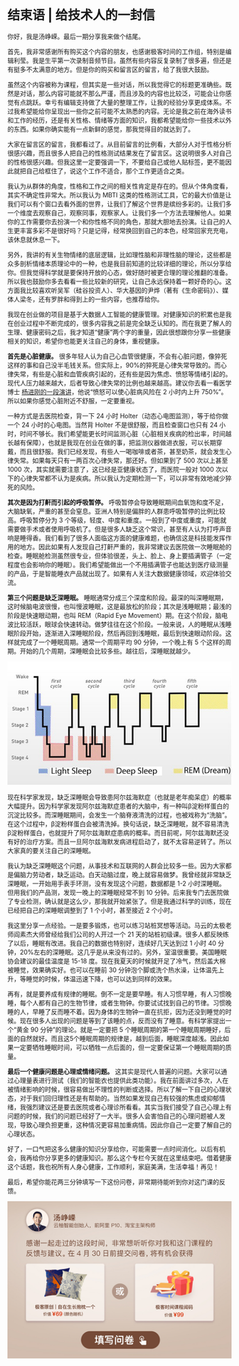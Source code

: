 # 结束语 | 给技术人的一封信
你好，我是汤峥嵘。最后一期分享我来做个结尾。

首先，我非常感谢所有购买这个内容的朋友，也感谢极客时间的工作组，特别是编辑利莹。我是生平第一次录制音频节目。虽然有些内容反复录制了很多遍，但还是有挺多不太满意的地方。但是你的购买和留言区的留言，给了我很大鼓励。

虽然这个内容被称为课程，但其实是一些对话，所以我觉得它的标题更准确些。既然是对话，那么内容可能就不那么严谨，而且涉及的内容也比较泛，可能会让你感觉有点跳跃。幸亏有编辑支持做了大量的整理工作，让我的经验分享更成体系。不过我希望能给你呈现出一些你之前可能不太熟悉的内容。无论是我之前在海外读书和工作的经历，还是有关性格、情绪等方面的知识，我都希望能给你一些技术以外的东西。如果你确实能有一点新鲜的感觉，那我觉得目的就达到了。

大家在留言区的留言，我都看过了。从目前留言的比例看，大部分人对于性格分析很感兴趣，而且很多人把自己的性格测试结果发在了留言区。这说明很多人对自己的性格很感兴趣。但我这里一定要强调一下，不要给自己或他人贴标签，更不能因此就把自己给框住了，说这个工作不适合，那个工作更适合之类。

我认为从群体的角度，性格和工作之间的相关性肯定是存在的。但从个体角度看，其实不确定性非常大。所以我认为 MBTI 这类的性格测试工具，它的最大价值是让我们可以有个窗口去看外面的世界，让我们了解这个世界是缤纷多彩的。让我们多一个维度去观察自己，观察同事，观察家人。让我们多一个方法去理解他人。如果你的工作需要你去扮演一个和你性格不同的角色，那就大胆地去扮演。让自己的人生更丰富多彩不是很好吗？只是记得，经常换回到自己的本色，经常回家充充电，该休息就休息一下。

另外，我讲的有关生物情绪的底层逻辑，比如理性脑和非理性脑的理论，这些都是众多剖析情绪本质理论中的一种，也是我目前知道的比较详细的理论，所以分享给你。但我觉得科学就是要保持开放的心态，做好随时被更合理的理论推翻的准备。所以我也鼓励你多去看看一些比较新的研究，让自己永远保持着一颗好奇的心。这方面我比较喜欢听吴军（硅谷投资人）、华大基因的尹烨（著有《生命密码》）、媒体人梁冬，还有罗胖和得到上的一些内容，也推荐给你。

我现在创业做的项目是基于大数据人工智能的健康管理。对健康知识的积累也是我在创业过程中不断完成的，很多内容我之前是完全缺乏认知的。而在我更了解人的生理、健康密码之后，我才知道“健康”两个字的重量，因此很想跟你分享一些健康相关的知识，希望你也能更关注自己的身体，重视健康。

**首先是心脏健康。** 很多年轻人认为自己心血管很健康，不会有心脏问题，像猝死这样的事和自己没半毛钱关系。但实际上，90%的猝死是心律失常导致的。而心律失常，有些是心脏和血管疾病引起的，还有些是因为焦虑、愤怒等情绪引起的。现代人压力越来越大，后者导致心律失常的比例也越来越高。建议你去看一看医学博士 [杨进刚的一段演讲](https://www.bilibili.com/video/BV12t411G7m9?spm_id_from=333.337.search-card.all.click)，他说“愤怒可以使心脏病风险在 2 小时内上升 750%”。所以如果你感觉心脏附近不舒服，一定要重视。

一种方式是去医院检查，背一下 24 小时 Holter（动态心电图监测），等于给你做一个 24 小时的心电图。当然背 Holter 不是很舒服，而且检查窗口也只有 24 小时，时间不够长。我们希望能更长时间监测心脏（心脏相关疾病的检出率，时间越长越有保障），也就是我现在创业在做的事，把监测仪器做进衣服，可以长期穿戴，而且很舒服。我们已经发现，有些人一喝咖啡或者茶，甚至奶茶，就会发生心律失常。如果每天只有一两百次心律失常，那还好。但如果到了 500 次以上甚至 1000 次，其实就需要注意了，这已经是亚健康状态了，而医院一般对 1000 次以下的心律失常都不认为是疾病。所以我认为定期检测一下，可以非常有效地减少猝死的风险。

**其次是因为打鼾而引起的呼吸暂停。** 呼吸暂停会导致睡眠期间血氧饱和度不足，大脑缺氧，严重的甚至会窒息。亚洲人特别是偏胖的人群患呼吸暂停的比例比较高。呼吸暂停分为 3 个等级，轻度、中度和重度。一般到了中度或重度，可能就需要做手术或者使用呼吸机了。但是很多人缺乏这个常识，甚至有人认为打呼声音响是睡得香。我们看到了很多人面临这方面的健康难题，也确信这是科技能发挥作用的地方。因此如果有人发现自己打鼾严重的，我非常建议去医院做一次睡眠舱的检查。睡眠舱检测虽然很专业，但体验很差，头上、脸上、身上要插满管子（一定程度也会影响你的睡眠）。我们希望能做出一个不用插满管子也能达到医疗级测量的产品，于是智能睡衣产品就出现了。如果有人关注大数据健康领域，欢迎体验交流。

**第三个问题是缺乏深睡眠。** 睡眠通常分成三个深度和阶段。最深的叫深睡眠期，这时候脑电波很慢，也叫慢波睡眠，这是最放松的阶段；其次是浅睡眠期；最浅的阶段是快速眼动期，也叫 REM（Rapid Eye Movement）期。在这个阶段，脑电波比较活跃，眼球会快速转动。做梦往往在这个阶段。一般来说，人的睡眠从浅睡眠阶段开始，逐渐进入深睡眠阶段，然后再回到浅睡眠，最后到快速眼动阶段。这样就完成了一个睡眠周期。通常一个周期平均 90 分钟，一个晚上有 5 个这样的周期。开始的几个周期，深睡眠会比较多些。越往后，深睡眠就越少。

![图片](images/507162/8bd23d1f9a6b85a66f80039d77b76c23.png)

现在科学家发现，缺乏深睡眠会导致患阿尔兹海默症（也就是老年痴呆症）的概率大幅提升。因为科学家发现阿尔兹海默症患者的大脑中，有一种叫β淀粉样蛋白的沉淀比较多。而深睡眠期间，会发生一个脑脊液清洗的过程，也被戏称为“洗脑”。在这个过程中，β淀粉样蛋白会被清洗掉。换句话说，缺乏深睡眠，就不容易清洗β淀粉样蛋白，也就提升了阿尔兹海默症患病的概率。而目前呢，阿尔兹海默还没有好的治疗方案。而且一旦阿尔兹海默发病进程启动了，就不太容易逆转了。所以大家真的要关注自己的深睡眠。

我认为缺乏深睡眠这个问题，从事技术和互联网的人群会比较多一些。因为大家都是偏脑力劳动者，缺乏运动。白天动脑过度，晚上就容易做梦。我曾经就非常缺乏深睡眠，一开始用手表手环测，没有发现这个问题，数据都是 1-2 小时深睡眠。但用我们的产品测，发现一晚上的深睡眠经常不到 10 分钟。后来我专门去医院做了专业检测，确认就是这么少，那我就开始紧张了。但是我通过科学的训练，现在已经把自己的深睡眠调整到了 1 个小时，甚至接近 2 个小时。

我这里分享一点经验。一是要多锻炼，也可以练习站桩冥想等活动。马云的太极老师阎素杰大师曾经给我们公司的人开过一个 21 天的站桩初级课。很多人都反映练了以后，睡眠有改进。我自己的数据也特别好，连续好几天达到过 1 小时 40 分钟，20%左右的深睡眠。这几乎是从来没有过的。另外，室温很重要。美国睡眠协会建议的最佳温度是 15-18 度。现在我夏天的时候就开足了冷气，然后盖大棉被睡觉，效果确实好。也可以在睡前 30 分钟泡个脚或洗个热水澡，让体温先上升，等睡觉的时候，体温迅速下降，也可以达到同样的效果。

再有，就是要养成有规律的睡眠。倒不一定是要早睡。有人习惯早睡，有人习惯晚睡，每个人都有自己的生物节律，或者生物钟。你要试试找到自己的节律。习惯晚睡的人，早睡了反而睡不着。因为身体的生物钟一直在抗拒，因为还没到睡觉的时候。现在很多人出现的问题是等到了该睡的点，反而没有了睡意。有科学家提出一个“黄金 90 分钟”的理论。就是一定要把 5 个睡眠周期的第一个睡眠周期睡好，后面的自然就好。而且这5个睡眠周期的规律是，越到后面，睡眠深度越浅。因此如果一定要牺牲睡眠时间，可以牺牲一点后面的，但一定要保证第一个睡眠周期的质量。

**最后一个健康问题是心理或情绪问题。** 这其实是现代人普遍的问题。大家可以通过心理量表进行测试（我们的智能衣也提供此类功能）。我在前面讲过多次，人在被情绪影响的时候，很容易做出不理性的判断或选择。所以了解一下自己的心理状态，对于我们回归理性还是有帮助的。当然如果发现自己有较强的焦虑或抑郁情绪，我强烈建议还是要去医院或者心理诊所看看。其实当我们接受了自己心理上有问题的时候，我们的问题已经好了一大半。很多人会害怕自己的心理问题被人发现，导致心理负担更重，这种情况更容易加重病情。因此你自己一定要了解自己的心理状态。

好了，一口气把这多么健康的知识分享给你，可能需要一点时间消化。以后有机会，我再给你分享更多的健康知识。那么这个专栏今天就在这里结束吧。借着健康这个话题，我也祝所有人身心健康，工作顺利，家庭美满，生活幸福！再见！

最后，希望你能花两三分钟填写一下这份问卷，非常期待能听到你对这门课的反馈。

[![](images/507162/43c3cfb3f51155ab0dbd0523aa9d35ae.jpg)](https://jinshuju.net/f/J4zgXm)
